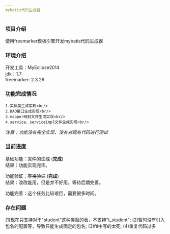 ```yaml
---
mybatis代码生成器
---
```

### 项目介绍
使用freemarker模板引擎开发mybatis代码生成器
### 环境介绍
开发工具：MyEclipse2014<br />
jdk：1.7<br />
freemarker: 2.3.26<br />

### 功能完成情况
	1.实体类生成实现<br/>
	2.DAO接口生成实现<br/>
	3.mapper映射文件生成实现<br/>
	4.service，serviceimpl文件生成实现<br/>
_注意：功能没有完全实现，没有对现有代码进行测试_
### 当前进度
基础功能：<del>文件的生成</del>   (**完成**)<br />
	结果：功能实现完毕。<br/>

功能验证：<del>等待验证</del>  (**完成**)<br />
	结果：改改能用，但是并不好用。等待后期完善。<br/>

功能完善：这个任务比较艰巨，需要很多时间。
### 存在问题
(1)现在只支持对于"student"这种类型的表，不支持"t_student";
(2)暂时没有引入包名的配置等，导致只能生成固定的包名;
(3)ftl中写的太死;
(4)重复代码过多

